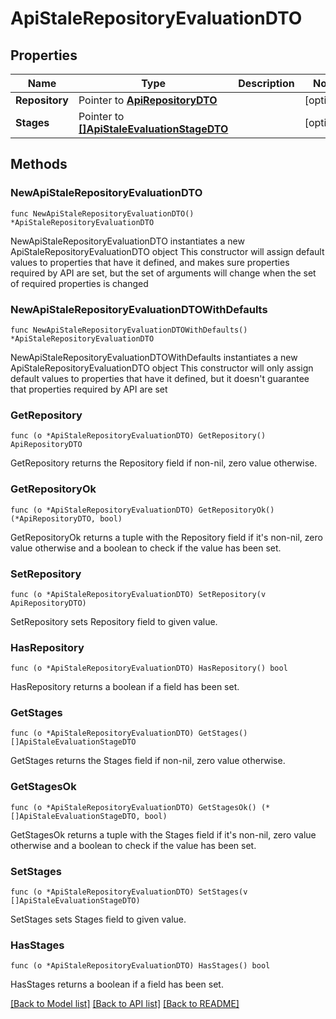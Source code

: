 # ApiStaleRepositoryEvaluationDTO

## Properties

Name | Type | Description | Notes
------------ | ------------- | ------------- | -------------
**Repository** | Pointer to [**ApiRepositoryDTO**](ApiRepositoryDTO.md) |  | [optional] 
**Stages** | Pointer to [**[]ApiStaleEvaluationStageDTO**](ApiStaleEvaluationStageDTO.md) |  | [optional] 

## Methods

### NewApiStaleRepositoryEvaluationDTO

`func NewApiStaleRepositoryEvaluationDTO() *ApiStaleRepositoryEvaluationDTO`

NewApiStaleRepositoryEvaluationDTO instantiates a new ApiStaleRepositoryEvaluationDTO object
This constructor will assign default values to properties that have it defined,
and makes sure properties required by API are set, but the set of arguments
will change when the set of required properties is changed

### NewApiStaleRepositoryEvaluationDTOWithDefaults

`func NewApiStaleRepositoryEvaluationDTOWithDefaults() *ApiStaleRepositoryEvaluationDTO`

NewApiStaleRepositoryEvaluationDTOWithDefaults instantiates a new ApiStaleRepositoryEvaluationDTO object
This constructor will only assign default values to properties that have it defined,
but it doesn't guarantee that properties required by API are set

### GetRepository

`func (o *ApiStaleRepositoryEvaluationDTO) GetRepository() ApiRepositoryDTO`

GetRepository returns the Repository field if non-nil, zero value otherwise.

### GetRepositoryOk

`func (o *ApiStaleRepositoryEvaluationDTO) GetRepositoryOk() (*ApiRepositoryDTO, bool)`

GetRepositoryOk returns a tuple with the Repository field if it's non-nil, zero value otherwise
and a boolean to check if the value has been set.

### SetRepository

`func (o *ApiStaleRepositoryEvaluationDTO) SetRepository(v ApiRepositoryDTO)`

SetRepository sets Repository field to given value.

### HasRepository

`func (o *ApiStaleRepositoryEvaluationDTO) HasRepository() bool`

HasRepository returns a boolean if a field has been set.

### GetStages

`func (o *ApiStaleRepositoryEvaluationDTO) GetStages() []ApiStaleEvaluationStageDTO`

GetStages returns the Stages field if non-nil, zero value otherwise.

### GetStagesOk

`func (o *ApiStaleRepositoryEvaluationDTO) GetStagesOk() (*[]ApiStaleEvaluationStageDTO, bool)`

GetStagesOk returns a tuple with the Stages field if it's non-nil, zero value otherwise
and a boolean to check if the value has been set.

### SetStages

`func (o *ApiStaleRepositoryEvaluationDTO) SetStages(v []ApiStaleEvaluationStageDTO)`

SetStages sets Stages field to given value.

### HasStages

`func (o *ApiStaleRepositoryEvaluationDTO) HasStages() bool`

HasStages returns a boolean if a field has been set.


[[Back to Model list]](../README.md#documentation-for-models) [[Back to API list]](../README.md#documentation-for-api-endpoints) [[Back to README]](../README.md)



